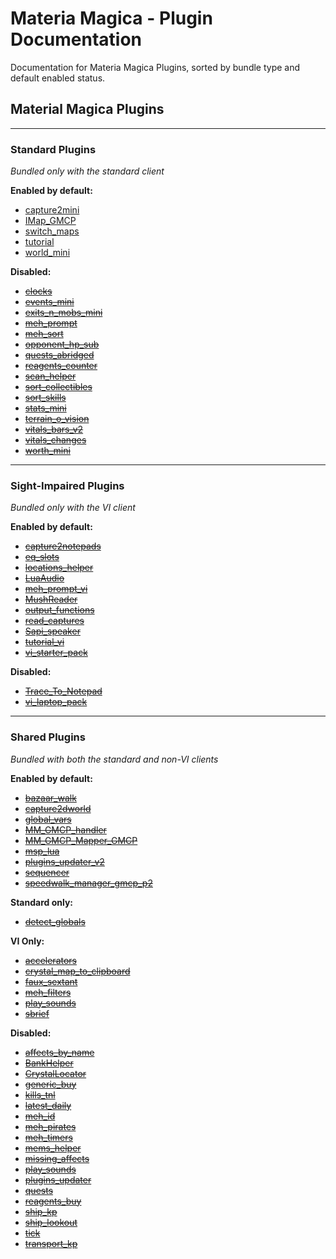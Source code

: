 # Materia Magica - Plugin Documentation
Documentation for Materia Magica Plugins, sorted by bundle type and default enabled status.

## Material Magica Plugins

---

### Standard Plugins

*Bundled only with the standard client*

**Enabled by default:**
* [capture2mini](docs/capture2mini.md)
* [IMap_GMCP](docs/IMap_GMCP.md)
* [switch_maps](docs/switch_maps.md)
* [tutorial](docs/tutorial.md)
* [world_mini](docs/world_mini.md)

**Disabled:**
* ~~[clocks](docs/clocks.md)~~
* ~~[events_mini](docs/events_mini.md)~~
* ~~[exits_n_mobs_mini](docs/exits_n_mobs_mini.md)~~
* ~~[meh_prompt](docs/meh_prompt.md)~~
* ~~[meh_sort](docs/meh_sort.md)~~
* ~~[opponent_hp_sub](docs/opponent_hp_sub.md)~~
* ~~[quests_abridged](docs/quests_abridged.md)~~
* ~~[reagents_counter](docs/reagents_counter.md)~~
* ~~[scan_helper](docs/scan_helper.md)~~
* ~~[sort_collectibles](docs/sort_collectibles.md)~~
* ~~[sort_skills](docs/sort_skills.md)~~
* ~~[stats_mini](docs/stats_mini.md)~~
* ~~[terrain_o_vision](docs/terrain_o_vision.md)~~
* ~~[vitals_bars_v2](docs/vitals_bars_v2.md)~~
* ~~[vitals_changes](docs/vitals_changes.md)~~
* ~~[worth_mini](docs/worth_mini.md)~~

---

### Sight-Impaired Plugins

*Bundled only with the VI client*

**Enabled by default:**
* ~~[capture2notepads](docs/capture2notepads.md)~~
* ~~[eq_slots](docs/eq_slots.md)~~
* ~~[locations_helper](docs/locations_helper.md)~~
* ~~[LuaAudio](docs/LuaAudio.md)~~
* ~~[meh_prompt_vi](docs/meh_prompt_vi.md)~~
* ~~[MushReader](docs/MushReader.md)~~
* ~~[output_functions](docs/output_functions.md)~~
* ~~[read_captures](docs/read_captures.md)~~
* ~~[Sapi_speaker](docs/Sapi_speaker.md)~~
* ~~[tutorial_vi](docs/tutorial_vi.md)~~
* ~~[vi_starter_pack](docs/vi_starter_pack.md)~~

**Disabled:**
* ~~[Trace_To_Notepad](docs/Trace_To_Notepad.md)~~
* ~~[vi_laptop_pack](docs/vi_laptop_pack.md)~~

---

### Shared Plugins

*Bundled with both the standard and non-VI clients*

**Enabled by default:**
* ~~[bazaar_walk](docs/bazaar_walk.md)~~
* ~~[capture2dworld](docs/capture2dworld.md)~~
* ~~[global_vars](docs/global_vars.md)~~
* ~~[MM_GMCP_handler](docs/MM_GMCP_handler.md)~~
* ~~[MM_GMCP_Mapper_GMCP](docs/MM_GMCP_Mapper_GMCP.md)~~
* ~~[msp_lua](docs/msp_lua.md)~~
* ~~[plugins_updater_v2](docs/plugins_updater_v2.md)~~
* ~~[sequencer](docs/sequencer.md)~~
* ~~[speedwalk_manager_gmcp_p2](docs/speedwalk_manager_gmcp_p2.md)~~

**Standard only:**
* ~~[detect_globals](docs/detect_globals.md)~~

**VI Only:**
* ~~[accelerators](docs/accelerators.md)~~
* ~~[crystal_map_to_clipboard](docs/crystal_map_to_clipboard.md)~~
* ~~[faux_sextant](docs/faux_sextant.md)~~
* ~~[meh_filters](docs/meh_filters.md)~~
* ~~[play_sounds](docs/play_sounds.md)~~
* ~~[sbrief](docs/sbrief.md)~~

**Disabled:**
* ~~[affects_by_name](docs/affects_by_name.md)~~
* ~~[BankHelper](docs/BankHelper.md)~~
* ~~[CrystalLocator](docs/CrystalLocator.md)~~
* ~~[generic_buy](docs/generic_buy.md)~~
* ~~[kills_tnl](docs/kills_tnl.md)~~
* ~~[latest_daily](docs/latest_daily.md)~~
* ~~[meh_id](docs/meh_id.md)~~
* ~~[meh_pirates](docs/meh_pirates.md)~~
* ~~[meh_timers](docs/meh_timers.md)~~
* ~~[mems_helper](docs/mems_helper.md)~~
* ~~[missing_affects](docs/missing_affects.md)~~
* ~~[play_sounds](docs/play_sounds.md)~~
* ~~[plugins_updater](docs/plugins_updater.md)~~
* ~~[quests](docs/quests.md)~~
* ~~[reagents_buy](docs/reagents_buy.md)~~
* ~~[ship_kp](docs/ship_kp.md)~~
* ~~[ship_lookout](docs/ship_lookout.md)~~
* ~~[tick](docs/tick.md)~~
* ~~[transport_kp](docs/transport_kp.md)~~
